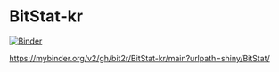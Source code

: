 # BitStat-kr

[![Binder](https://mybinder.org/badge_logo.svg)](https://mybinder.org/v2/gh/bit2r/BitStat-kr/main)

https://mybinder.org/v2/gh/bit2r/BitStat-kr/main?urlpath=shiny/BitStat/